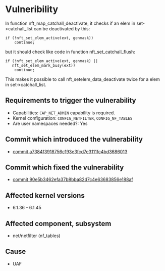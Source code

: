 # Vulneribility
 In function nft_map_catchall_deactivate, it checks if an elem in set->catchall_list can be deactivated by this:

```
if (!nft_set_elem_active(ext, genmask))
    continue;
```
but it should check like code in function  nft_set_catchall_flush:
```
if (!nft_set_elem_active(ext, genmask) ||
   nft_set_elem_mark_busy(ext))
    continue;
```
This makes it possible to call nft_setelem_data_deactivate twice for a elem in set->catchall_list.


## Requirements to trigger the vulnerability
 - Capabilities:  `CAP_NET_ADMIN` capability is required.
 - Kernel configuration: `CONFIG_NETFILTER`, `CONFIG_NF_TABLES`
 - Are user namespaces needed?: Yes
  
## Commit which introduced the vulnerability
 - [commit a7384f3918756c193e3fcd7e3111fc4bd3686013](https://git.kernel.org/pub/scm/linux/kernel/git/stable/linux.git/commit/net/netfilter/nf_tables_api.c?id=a7384f3918756c193e3fcd7e3111fc4bd3686013)

## Commit which fixed the vulnerability
- [commit 90e5b3462efa37b8bba82d7c4e63683856e188af](https://git.kernel.org/pub/scm/linux/kernel/git/torvalds/linux.git/commit/?id=90e5b3462efa37b8bba82d7c4e63683856e188af)

## Affected kernel versions
- 6.1.36 - 6.1.45

## Affected component, subsystem
- net/netfilter (nf_tables)

## Cause
- UAF

